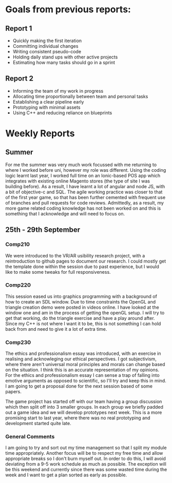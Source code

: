 # Goals from previous reports:

## Report 1

+ Quickly making the first iteration
+ Committing individual changes
+ Writing consistent pseudo-code
+ Holding daily stand ups with other active projects
+ Estimating how many tasks should go in a sprint


## Report 2

+ Informing the team of my work in progress
+ Allocating time proportionally between team and personal tasks
+ Establishing a clear pipeline early
+ Prototyping with minimal assets
+ Using C++ and reducing reliance on blueprints

# Weekly Reports

## Summer

For me the summer was very much work focussed with me returning to where I worked before uni, however my role was different. Using the coding logic learnt last year, I worked full time on an Ionic-based POS app which integrates with existing online Magento stores (the type of site I was building before). As a result, I have learnt a lot of angular and node JS, with a bit of objective-c and SQL. The agile working practice was closer to that of the first year game, so that has been further cemented with frequent use of branches and pull requests for code reviews. Admittedly, as a result, my more game related coding knowledge has not been worked on and this is something that I acknowledge and will need to focus on.

## 25th - 29th September

### Comp210
We were introduced to the VR/AR usibility research project, with a reintroduction to github pages to document our research. I could mostly get the template done within the session due to past experience, but I would like to make some tweaks for full responsiveness.

### Comp220
This session eased us into graphics programming with a background of how to create an SDL window. Due to time constraints the OpenGL and triangle creation demo were posted in videos online. I have looked at the window one and am in the process of getting the openGL setup. I will try to get that working, do the triangle exercise and have a play around after. Since my C++ is not where I want it to be, this is not something I can hold back from and need to give it a lot of extra time.

### Comp230
The ethics and professionalism essay was introduced, with an exercise in realising and acknowleging our ethical perspectives. I got subjectivism, where there aren't universal moral principles and morals can change based on the situation. I think this is an accurate representation of my opinions. For the ethics and professionalism essay I can sense a trap of falling into emotive arguments as opposed to scientific, so I'll try and keep this in mind. I am going to get a proposal done for the next session based of some papers.

The game project has started off with our team having a group discussion which then split off into 3 smaller groups. In each group we briefly padded out a game idea and we will develop prototypes next week. This is a more promising start to last year, where there was no real prototyping and development started quite late.

### General Comments
I am going to try and sort out my time management so that I split my module time appropriately. Another focus will be to respect my free time and allow appropriate breaks so I don't burn myself out. In order to do this, I will avoid deviating from a 9-5 work schedule as much as possible. The exception will be this weekend and currently since there was some wasted time during the week and I want to get a plan sorted as early as possible.
